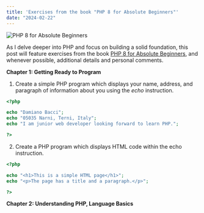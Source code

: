 ```yaml
---
title: 'Exercises from the book "PHP 8 for Absolute Beginners"'
date: "2024-02-22"
---
```


![PHP 8 for Absolute Beginners](php.jpg)

As I delve deeper into PHP and focus on building a solid foundation, this post will feature exercises from the book [PHP 8 for Absolute Beginners](https://amzn.to/3OQRJh4), and whenever possible, additional details and personal comments.

**Chapter 1: Getting Ready to Program**

1. Create a simple PHP program which displays your name, address, and paragraph of information about you using the _echo_ instruction.

```php
<?php

echo "Damiano Bacci";
echo "05035 Narni, Terni, Italy";
echo "I am junior web developer looking forward to learn PHP.";

?>
```

2. Create a PHP program which displays HTML code within the echo instruction.

```php
<?php

echo "<h1>This is a simple HTML page</h1>";
echo "<p>The page has a title and a paragraph.</p>";

?>
```

**Chapter 2: Understanding PHP, Language Basics**

